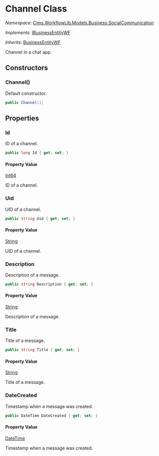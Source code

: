 # Channel Class 

*Namespace*: [Cims.WorkflowLib.Models.Business.SocialCommunication](Cims.WorkflowLib.Models.Business.SocialCommunication.md)

*Implements*: [IBusinessEntityWF](../IBusinessEntityWF.md)

*Inherits*: [BusinessEntityWF](../BusinessEntityWF.md)

Channel in a chat app.

## Constructors

### Channel()

Default constructor.

```C#
public Channel();
```

## Properties 

### Id

ID of a channel.

```C#
public long Id { get; set; }
```

#### Property Value

[Int64](https://learn.microsoft.com/en-us/dotnet/api/system.int64)

ID of a channel.

### Uid

UID of a channel.

```C#
public string Uid { get; set; }
```

#### Property Value

[String](https://learn.microsoft.com/en-us/dotnet/api/system.string)

UID of a channel.

### Description

Description of a message.

```C#
public string Description { get; set; }
```

#### Property Value

[String](https://learn.microsoft.com/en-us/dotnet/api/system.string)

Description of a message.

### Title

Title of a message.

```C#
public string Title { get; set; }
```

#### Property Value

[String](https://learn.microsoft.com/en-us/dotnet/api/system.string)

Title of a message.

### DateCreated

Timestamp when a message was created.

```C#
public DateTime DateCreated { get; set; }
```

#### Property Value

[DateTime](https://learn.microsoft.com/en-us/dotnet/api/system.datetime)

Timestamp when a message was created.
